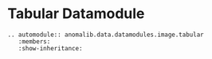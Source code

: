 # Tabular Datamodule

```{eval-rst}
.. automodule:: anomalib.data.datamodules.image.tabular
   :members:
   :show-inheritance:
```
